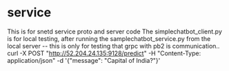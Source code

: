 # service
This is for snetd service proto and server code
The simplechatbot_client.py is for local testing, after running the samplechatbot_service.py from the local server -- this is only for testing that grpc with pb2 is communication..
curl -X POST "http://52.204.24.135:9128/predict" -H "Content-Type: application/json" -d '{"message": "Capital of India?"}'
